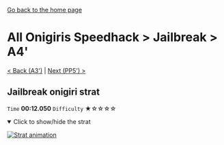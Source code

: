 [Go back to the home page](https://github.com/Doublevil/scbspeedrun)

# All Onigiris Speedhack > Jailbreak > A4'

[< Back (A3')](https://github.com/Doublevil/scbspeedrun/blob/main/levels/arb_sh/A/A3'.md) | [Next (PP5') >](https://github.com/Doublevil/scbspeedrun/blob/main/levels/arb_sh/pp/PP5'.md)

## Jailbreak onigiri strat

`Time` **00:12.050** `Difficulty` ★☆☆☆☆
<details open>
  <summary>Click to show/hide the strat</summary>

  [![Strat animation](https://github.com/Doublevil/scbspeedrun/blob/main/media/levels/A/A4_JailbreakOnigiri.webp)](https://github.com/Doublevil/scbspeedrun/blob/main/media/levels/A/A4_JailbreakOnigiri.mp4?raw=true)
</details>
